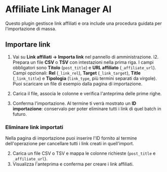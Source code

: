 # Affiliate Link Manager AI

Questo plugin gestisce link affiliati e ora include una procedura guidata per l'importazione di massa.

## Importare link
1. Vai su **Link affiliati → Importa link** nel pannello di amministrazione.
ì2. Prepara un file **CSV** o **TSV** con intestazioni nella prima riga. I campi obbligatori sono **Titolo** (`post_title`) e **URL affiliato** (`_affiliate_url`). Campi opzionali: **Rel** (`_link_rel`), **Target** (`_link_target`), **Title** (`_link_title`) e **Tipologia** (`link_type`, più termini separati da virgole). Puoi scaricare un file di esempio dalla pagina di importazione.

3. Carica il file, associa le colonne e verifica l'anteprima delle prime righe.
4. Conferma l'importazione. Al termine ti verrà mostrato un **ID importazione**: conservalo per poter eliminare tutti i link di quel batch in futuro.

### Eliminare link importati
Nella pagina di importazione puoi inserire l'ID fornito al termine dell'operazione per cancellare tutti i link creati in quell'import.

2. Carica un file CSV o TSV e mappa le colonne richieste (`post_title` e `_affiliate_url`).
3. Visualizza l'anteprima e conferma per creare i link affiliati.


